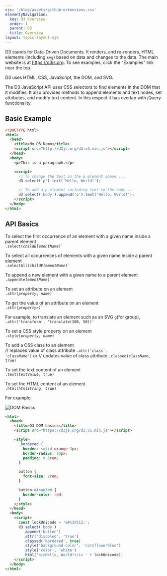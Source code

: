 ```yaml
---
css: '/blog/assets/github-extensions.css'
eleventyNavigation:
  key: D3 Overview
  order: 1
  parent: D3
  title: Overview
layout: topic-layout.njk
---
```


D3 stands for Data-Driven Documents.
It renders, and re-renders, HTML elements (including `svg`)
based on data and changes to the data.
The main website is at <https://d3js.org>.
To see examples, click the "Examples" link near the top.

D3 uses HTML, CSS, JavaScript, the DOM, and SVG.

The D3 JavaScript API uses CSS selectors
to find elements in the DOM that it modifies.
It also provides methods to append elements and text nodes,
set attributes, and modify text content.
In this respect it has overlap with jQuery functionality.

## Basic Example

```html
<!DOCTYPE html>
<html>
  <head>
    <title>My D3 Demo</title>
    <script src="http://d3js.org/d3.v3.min.js"></script>
  </head>
  <body>
    <p>This is a paragraph.</p>

    <script>
      // To change the text in the p element above ...
      d3.select('p').text('Hello, World!');

      // To add a p element including text to the body ...
      d3.select('body').append('p').text('Hello, World!');
    </script>
  </body>
</html>
```

## API Basics

To select the first occurrence of an element with a given name
inside a parent element  
<code>.select(<i>childElementName</i>)`</code>

To select all occurrences of elements with a given name
inside a parent element  
<code>.selectAll(<i>childElementName</i>)`</code>

To append a new element with a given name to a parent element  
<code>.append(<i>elementName</i>)`</code>

To set an attribute on an element  
<code>.attr(<i>property</i>, <i>name</i>)`</code>

To get the value of an attribute on an element  
<code>.attr(<i>property</i>>)`</code>

For example, to translate an element such as an SVG `g`(for group),  
<code>.attr('transform', 'translate(100, 50))`</code>

To set a CSS style property on an element  
<code>.style(<i>property</i>, <i>name</i>)</code>

To add a CSS class to an element  
// replaces value of class attribute
<code>.attr('class', '<i>className</i>')</code>
or
// updates value of class attribute
<code>.classed(<i>className</i>, true)</code>

To set the text content of an element  
<code>.text(<i>textValue</i>, true)</code>

To set the HTML content of an element  
<code>.html(<i>htmlString</i>, true)</code>

For example:

![DOM Basics](/blog/assets/d3-dom-basics.png)

```html
<html>
  <head>
    <title>D3 DOM basics</title>
    <script src="https://d3js.org/d3.v5.min.js"></script>

    <style>
      .bordered {
        border: solid orange 3px;
        border-radius: 10px;
        padding: 0.5rem;
      }

      button {
        font-size: 2rem;
      }

      button:disabled {
        border-color: red;
      }
    </style>
  </head>
  <body>
    <script>
      const lockUnicode = '&#x1F512;';
      d3.select('body')
        .append('button')
        .attr('disabled', 'true')
        .classed('bordered', true)
        .style('background-color', 'cornflowerblue')
        .style('color', 'white')
        .html('<i>Hello, World!</i> ' + lockUnicode);
    </script>
  </body>
</html>
```
